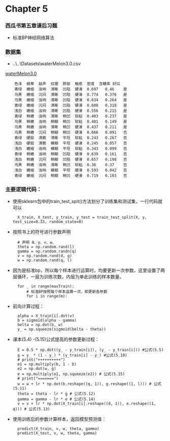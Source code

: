 # Chapter 5 

### 西瓜书第五章课后习题
- 标准BP神经网络算法

### 数据集
- ..\\..\Datasets\waterMelon3.0.csv

[waterMelon3.0](../../Datasets/)

        色泽	根蒂	敲声	纹理	脐部	触感	密度	含糖率	好瓜
        青绿	蜷缩	浊响	清晰	凹陷	硬滑	0.697	0.46	是
        乌黑	蜷缩	沉闷	清晰	凹陷	硬滑	0.774	0.376	是
        乌黑	蜷缩	浊响	清晰	凹陷	硬滑	0.634	0.264	是
        青绿	蜷缩	沉闷	清晰	凹陷	硬滑	0.608	0.318	是
        浅白	蜷缩	浊响	清晰	凹陷	硬滑	0.556	0.215	是
        青绿	稍蜷	浊响	清晰	稍凹	软粘	0.403	0.237	是
        乌黑	稍蜷	浊响	稍糊	稍凹	软粘	0.481	0.149	是
        乌黑	稍蜷	浊响	清晰	稍凹	硬滑	0.437	0.211	是
        乌黑	稍蜷	沉闷	稍糊	稍凹	硬滑	0.666	0.091	否
        青绿	硬挺	清脆	清晰	平坦	软粘	0.243	0.267	否
        浅白	硬挺	清脆	模糊	平坦	硬滑	0.245	0.057	否
        浅白	蜷缩	浊响	模糊	平坦	软粘	0.343	0.099	否
        青绿	稍蜷	浊响	稍糊	凹陷	硬滑	0.639	0.161	否
        浅白	稍蜷	沉闷	稍糊	凹陷	硬滑	0.657	0.198	否
        乌黑	稍蜷	浊响	清晰	稍凹	软粘	0.36	0.37	否
        浅白	蜷缩	浊响	模糊	平坦	硬滑	0.593	0.042	否
        青绿	蜷缩	沉闷	稍糊	稍凹	硬滑	0.719	0.103	否

### 主要逻辑代码：

- 使用sklearn包中的train_test_spit()方法划分了训练集和测试集，一行代码就可以

        X_train, X_test, y_train, y_test = train_test_split(X, y, test_size=0.33, random_state=0)

- 按照书上的符号进行参数声明

        # 声明 θ、γ、v、w、
        theta = np.random.rand(l)
        gamma = np.random.randn(q)
        v = np.random.rand(d, q)
        w = np.random.rand(q, l)

- 因为是标准bp，所以每个样本进行运算时，均要更新一次参数，这里设置了两层循环，一层为训练次数，内层为单此训练的样本数量。

        for _ in range(maxTrain):
            # 标准BP按照每个样本运算一次，即更新各参数
            for i in range(m):
            
- 前向计算过程：

        alpha = X_train[i].dot(v)
        b = sigmoid(alpha - gamma)
        belta = np.dot(b, w)
        y_ = np.squeeze(sigmoid(belta - theta))
        
- 课本(5.4) -(5.15)公式提高的参数更新过程：

        E = 0.5 * np.dot((y_ - y_train[i]), (y_ - y_train[i])) #公式(5.5)
        g = y_ * (1 - y_) * (y_train[i] - y_) #公式(5.10)
        # print("++++++++++")
        e1 = np.multiply(b, 1 - b)
        e2 = np.dot(w, g)
        e = np.multiply(e1, np.squeeze(e2)) # 公式(5.15)
        # print("=======")
        w = w + lr * np.dot(b.reshape((q, 1)), g.reshape((1, l))) # 公式(5.11)
        theta = theta - lr * g # 公式(5.12)
        gamma = gamma - lr * e # 公式(5.14)
        v = v + lr * np.dot(X_train[i].reshape((d, 1)), e.reshape((1, q))) # 公式(5.13)

- 使用训练后的参数计算样本，返回模型预测值：

        predict(X_train, v, w, theta, gamma)
        predict(X_test, v, w, theta, gamma)